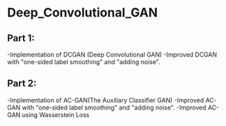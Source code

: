 # Deep_Convolutional_GAN


## Part 1:
-Implementation of DCGAN (Deep Convolutional GAN)
-Improved DCGAN with "one-sided label smoothing" and "adding noise".

## Part 2:

-Implementation of AC-GAN(The Auxiliary Classifier GAN)
-Improved AC-GAN with "one-sided label smoothing" and "adding noise".
-Improved AC-GAN using ‫‪Wasserstein‬‬ ‫‪Loss‬‬



